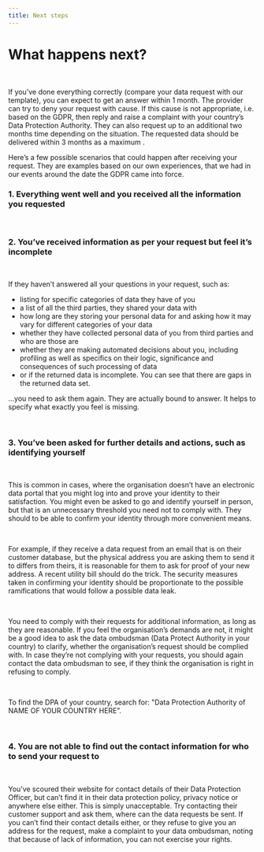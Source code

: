 ```yaml
---
title: Next steps
---
```

# What happens next?

&nbsp;

If you’ve done everything correctly (compare your data request with our template), you can expect to get an answer within 1 month. The provider can try to deny your request with cause. If this cause is not appropriate, i.e. based on the GDPR, then reply and raise a complaint with your country’s Data Protection Authority. They can also request up to an additional two months time depending on the situation. The requested data should be delivered within 3 months as a maximum .

Here’s a few possible scenarios that could happen after receiving your request. They are examples based on our own experiences, that we had in our events around the date the GDPR came into force.

### 1. Everything went well and you received all the information you requested

&nbsp;

### 2. You’ve received information as per your request but feel it’s incomplete

&nbsp;

If they haven’t answered all your questions in your request, such as:

- listing for specific categories of data they have of you
- a list of all the third parties, they shared your data with
- how long are they storing your personal data for and asking how it may vary for different categories of your data
- whether they have collected personal data of you from third parties and who are those are
- whether they are making automated decisions about you, including profiling as well as specifics on their logic, significance and consequences of such processing of data
- or if the returned data is incomplete. You can see that there are gaps in the returned data set.

...you need to ask them again. They are actually bound to answer. It helps to specify what exactly you feel is missing.

&nbsp;

### 3. You’ve been asked for further details and actions, such as identifying yourself

&nbsp;

This is common in cases, where the organisation doesn’t have an electronic data portal that you might log into and prove your identity to their satisfaction. You might even be asked to go and identify yourself in person, but that is an unnecessary threshold you need not to comply with. They should to be able to confirm your identity through more convenient means. 

&nbsp;

For example, if they receive a data request from an email that is on their customer database, but the physical address you are asking them to send it to differs from theirs, it is reasonable for them to ask for proof of your new address. A recent utility bill should do the trick. The security measures taken in confirming your identity should be proportionate to the possible ramifications that would follow a possible data leak.

&nbsp;

You need to comply with their requests for additional information, as long as they are reasonable. If you feel the organisation’s demands are not, it might be a good idea to ask the data ombudsman (Data Protect Authority in your country) to clarify, whether the organisation’s request should be complied with. In case they’re not complying with your  requests, you should again contact the data ombudsman to see, if they think the organisation is right in refusing to comply.

&nbsp;

To find the DPA of your country, search for: 
"Data Protection Authority of NAME OF YOUR COUNTRY HERE”.

&nbsp;

### 4. You are not able to find out the contact information for who to send your request to

&nbsp;

You’ve scoured their website for contact details of their Data Protection Officer, but can’t find it in their data protection policy, privacy notice or anywhere else either. This is simply unacceptable. Try contacting their customer support and ask them, where can the data requests be sent. If you can’t find their contact details either, or they refuse to give you an address for the request, make a complaint to your data ombudsman, noting that because of lack of information, you can not exercise your rights.
